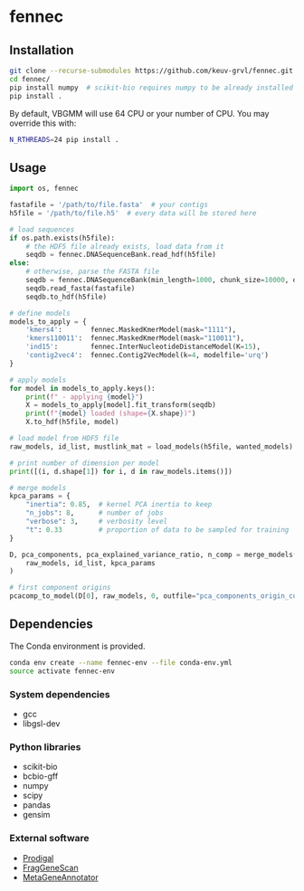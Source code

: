 # fennec

## Installation

```bash
git clone --recurse-submodules https://github.com/keuv-grvl/fennec.git
cd fennec/
pip install numpy  # scikit-bio requires numpy to be already installed
pip install .
```

By default, VBGMM will use 64 CPU or your number of CPU. You may override this with:

```bash
N_RTHREADS=24 pip install .
```

## Usage

```python
import os, fennec

fastafile = '/path/to/file.fasta'  # your contigs
h5file = '/path/to/file.h5'  # every data will be stored here

# load sequences
if os.path.exists(h5file):
    # the HDF5 file already exists, load data from it
    seqdb = fennec.DNASequenceBank.read_hdf(h5file)
else:
    # otherwise, parse the FASTA file
    seqdb = fennec.DNASequenceBank(min_length=1000, chunk_size=10000, overlap=0, verbose=2)
    seqdb.read_fasta(fastafile)
    seqdb.to_hdf(h5file)

# define models
models_to_apply = {
    'kmers4':       fennec.MaskedKmerModel(mask="1111"),
    'kmers110011':  fennec.MaskedKmerModel(mask="110011"),
    'ind15':        fennec.InterNucleotideDistanceModel(K=15),
    'contig2vec4':  fennec.Contig2VecModel(k=4, modelfile='urq')
}

# apply models
for model in models_to_apply.keys():
    print(f" - applying {model}")
    X = models_to_apply[model].fit_transform(seqdb)
    print(f"{model} loaded (shape={X.shape})")
    X.to_hdf(h5file, model)

# load model from HDF5 file
raw_models, id_list, mustlink_mat = load_models(h5file, wanted_models)

# print number of dimension per model
print([(i, d.shape[1]) for i, d in raw_models.items()])

# merge models
kpca_params = {
    "inertia": 0.85,  # kernel PCA inertia to keep
    "n_jobs": 8,      # number of jobs
    "verbose": 3,     # verbosity level
    "t": 0.33         # proportion of data to be sampled for training
}

D, pca_components, pca_explained_variance_ratio, n_comp = merge_models(
    raw_models, id_list, kpca_params
)

# first component origins
pcacomp_to_model(D[0], raw_models, 0, outfile="pca_components_origin_comp0.csv")
```

## Dependencies

The Conda environment is provided.

```bash
conda env create --name fennec-env --file conda-env.yml
source activate fennec-env
```

### System dependencies

- gcc
- libgsl-dev

### Python libraries

- scikit-bio
- bcbio-gff
- numpy
- scipy
- pandas
- gensim

### External software

- [Prodigal](https://github.com/hyattpd/Prodigal)
- [FragGeneScan](https://sourceforge.net/projects/fraggenescan/)
- [MetaGeneAnnotator](http://metagene.cb.k.u-tokyo.ac.jp/metagene/mga_x86_64.tar.gz)
